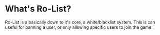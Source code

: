 # What's Ro-List?
Ro-List is a basically down to it's core, a white/blacklist system. This is can useful for banning a user, or only allowing specific users to join the game.
